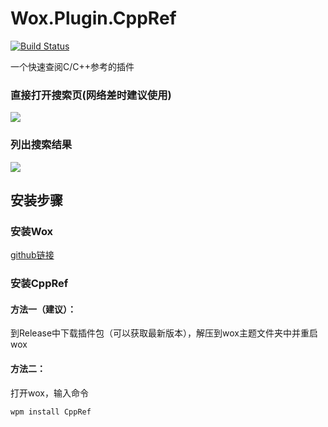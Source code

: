 # Wox.Plugin.CppRef

[![Build Status](https://travis-ci.com/cildhdi/Wox.Plugin.CppRef.svg?branch=master)](https://travis-ci.com/cildhdi/Wox.Plugin.CppRef)

一个快速查阅C/C++参考的插件

### 直接打开搜索页(网络差时建议使用)
![](http://img02.sogoucdn.com/app/a/100520146/2be465c5b93434f5cb857d733ea4ff80)

### 列出搜索结果
![](http://img02.sogoucdn.com/app/a/100520146/1acda2efd54c05366db52bb9484f8519)



## 安装步骤

### 安装Wox

[github链接](https://github.com/Wox-launcher/Wox)



### 安装CppRef


#### 方法一（建议）：

到Release中下载插件包（可以获取最新版本），解压到wox主题文件夹中并重启wox

#### 方法二：

打开wox，输入命令

```
wpm install CppRef
```